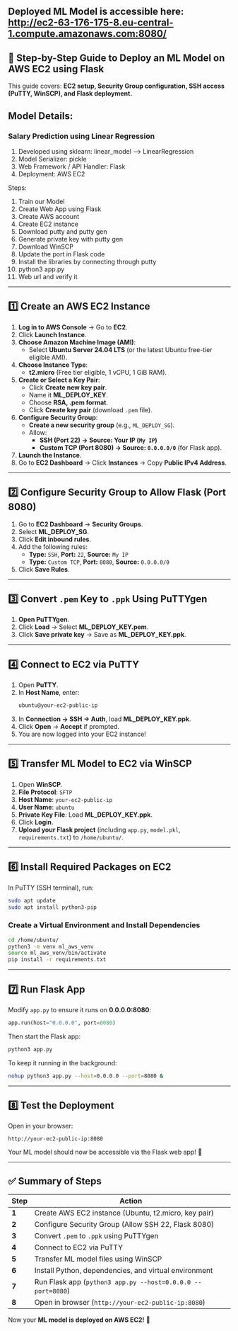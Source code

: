## Deployed ML Model is accessible here: http://ec2-63-176-175-8.eu-central-1.compute.amazonaws.com:8080/

## **🚀 Step-by-Step Guide to Deploy an ML Model on AWS EC2 using Flask**
This guide covers: **EC2 setup, Security Group configuration, SSH access (PuTTY, WinSCP), and Flask deployment.**

## Model Details:

### Salary Prediction using Linear Regression
1. Developed using sklearn: linear_model --> LinearRegression
2. Model Serializer: pickle
3. Web Framework / API Handler: Flask
4. Deployment: AWS EC2

Steps:
1. Train our Model
2. Create Web App using Flask
3. Create AWS account
4. Create EC2 instance
5. Download putty and putty gen
6. Generate private key with putty gen
7. Download WinSCP
8. Update the port in Flask code
9. Install the libraries by connecting through putty
10. python3 app.py
11. Web url and verify it

---

## **1️⃣ Create an AWS EC2 Instance**
1. **Log in to AWS Console** → Go to **EC2**.
2. Click **Launch Instance**.
3. **Choose Amazon Machine Image (AMI)**:
   - Select **Ubuntu Server 24.04 LTS** (or the latest Ubuntu free-tier eligible AMI).
4. **Choose Instance Type**:
   - **t2.micro** (Free tier eligible, 1 vCPU, 1 GiB RAM).
5. **Create or Select a Key Pair**:
   - Click **Create new key pair**.
   - Name it **ML_DEPLOY_KEY**.
   - Choose **RSA, .pem format**.
   - Click **Create key pair** (download `.pem` file).
6. **Configure Security Group**:
   - **Create a new security group** (e.g., `ML_DEPLOY_SG`).
   - Allow:
     - **SSH (Port 22) → Source: Your IP (`My IP`)**
     - **Custom TCP (Port 8080) → Source: `0.0.0.0/0`** (for Flask app).
7. **Launch the Instance**.
8. Go to **EC2 Dashboard** → Click **Instances** → Copy **Public IPv4 Address**.

---

## **2️⃣ Configure Security Group to Allow Flask (Port 8080)**
1. Go to **EC2 Dashboard** → **Security Groups**.
2. Select **ML_DEPLOY_SG**.
3. Click **Edit inbound rules**.
4. Add the following rules:
   - **Type:** `SSH`, **Port:** `22`, **Source:** `My IP`
   - **Type:** `Custom TCP`, **Port:** `8080`, **Source:** `0.0.0.0/0`
5. Click **Save Rules**.

---

## **3️⃣ Convert `.pem` Key to `.ppk` Using PuTTYgen**
1. **Open PuTTYgen**.
2. Click **Load** → Select **ML_DEPLOY_KEY.pem**.
3. Click **Save private key** → Save as **ML_DEPLOY_KEY.ppk**.

---

## **4️⃣ Connect to EC2 via PuTTY**
1. Open **PuTTY**.
2. In **Host Name**, enter:
   ```bash
   ubuntu@your-ec2-public-ip
   ```
3. In **Connection → SSH → Auth**, load **ML_DEPLOY_KEY.ppk**.
4. Click **Open** → **Accept** if prompted.
5. You are now logged into your EC2 instance!

---

## **5️⃣ Transfer ML Model to EC2 via WinSCP**
1. Open **WinSCP**.
2. **File Protocol**: `SFTP`
3. **Host Name**: `your-ec2-public-ip`
4. **User Name**: `ubuntu`
5. **Private Key File**: Load **ML_DEPLOY_KEY.ppk**.
6. Click **Login**.
7. **Upload your Flask project** (including `app.py`, `model.pkl`, `requirements.txt`) to `/home/ubuntu/`.

---

## **6️⃣ Install Required Packages on EC2**
In PuTTY (SSH terminal), run:

```bash
sudo apt update
sudo apt install python3-pip
```

### **Create a Virtual Environment and Install Dependencies**
```bash
cd /home/ubuntu/
python3 -m venv ml_aws_venv
source ml_aws_venv/bin/activate
pip install -r requirements.txt
```

---

## **7️⃣ Run Flask App**
Modify `app.py` to ensure it runs on **0.0.0.0:8080**:

```python
app.run(host="0.0.0.0", port=8080)
```

Then start the Flask app:
```bash
python3 app.py
```

To keep it running in the background:
```bash
nohup python3 app.py --host=0.0.0.0 --port=8080 &
```

---

## **8️⃣ Test the Deployment**
Open in your browser:
```
http://your-ec2-public-ip:8080
```
Your ML model should now be accessible via the Flask web app! 🚀

---

## **✅ Summary of Steps**
| Step | Action |
|------|--------|
| **1** | Create AWS EC2 instance (Ubuntu, t2.micro, key pair) |
| **2** | Configure Security Group (Allow SSH 22, Flask 8080) |
| **3** | Convert `.pem` to `.ppk` using PuTTYgen |
| **4** | Connect to EC2 via PuTTY |
| **5** | Transfer ML model files using WinSCP |
| **6** | Install Python, dependencies, and virtual environment |
| **7** | Run Flask app (`python3 app.py --host=0.0.0.0 --port=8080`) |
| **8** | Open in browser (`http://your-ec2-public-ip:8080`) |

Now your **ML model is deployed on AWS EC2!** 🎉
